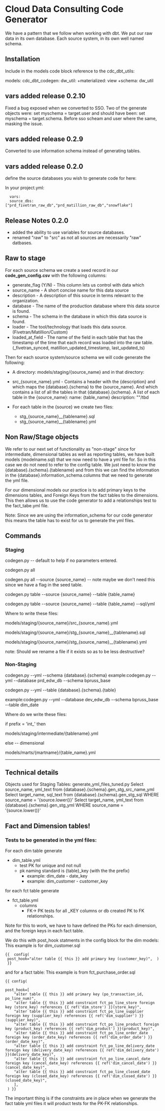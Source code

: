# Cloud Data Consulting Code Generator

We have a pattern that we follow when working with dbt. 
We put our raw data in its own database. 
Each source system, in its own well named schema. 

## Installation

Include in the models code block reference to the cdc_dbt_utils:

models:
  cdc_dbt_codegen:
    dw_util:
      +materialized: view
      +schema: dw_util

## vars added release 0.2.10
Fixed a bug exposed when we converted to SSO. 
Two of the generate objects were:
set myschema = target.user 
and should have been: 
set myschema = target.schema. 
Before sso scheam and user where the same, masking the issue. 

## vars added release 0.2.9
Converted to use information schema instead of generating tables.  


## vars added release 0.2.0 
define the source databases you wish to generate code for here: 

In your project.yml:

```
  vars: 
  source_dbs: ["prd_fivetran_raw_db","prd_matillion_raw_db","snowflake"]
```


## Release Notes 0.2.0 
- added the ability to use variables for source databases. 
- renamed "raw" to "src" as not all sources are necessarily "raw" datbases.



## Raw to stage 
For each source schema we create a seed record in our **code_gen_config.csv** with the following columns: 
* generate_flag (Y/N) - This column lets us control with data which 
* source_name - A short concise name for this data source
* description - A description of this source in terms relevant to the organization.  
* database - The name of the production database where this data source is found. 
* schema - The schema in the database in which this data source is found.  
* loader - The tool/technology that loads this data source. (Fivetran/Matillion/Custom)
* loaded_at_field - The name of the field in each table that has the timestamp of the time that each record was loaded into the raw table. (_fivetran_synced, matillion_updated_timestamp, last_updated_ts)

Then for each source system/source schema we will code generate the following: 

* A directory: models/staging/{source_name} and in that directory: 

* src_{source_name}.yml - Contains a header with the {description} and which maps the {database}.{schema} to the {source_name}.
And which contains a list of all the tables in that {database}.{schema}. 
A list of each table in the {source_name}:
name: {table_name}
description: ""/tbd 

* For each table in the {source} we create two files: 
    * stg_{source_name}__{tablename}.sql
    * stg_{source_name}__{tablename}.yml


## Non Raw/Stage objects
We refer to our next set of functionality as "non-stage" since for 
intermediate, dimensional tables as well as reporting tables, 
we have built models (modelname.sql) that we now need to have a yml file for.  So in this case we do not need to refer to the config table. We just need to know the {database}.{schema}.{tablename} and from this we can find the information in the {database}.information_schema.columns that we need to generate the yml file.

For our dimensional models our practice is to add primary keys to the dimensions tables, and Foreign Keys from the fact tables to the dimensions.  This then allows us to use the code generator to add a relationships test to the fact_tabe.yml file.  

Note: Since we are using the information_schema for our code generator this means the table has to exist for us to generate the yml files. 


## Commands
### Staging 

codegen.py   -- default to help if no parameters entered.  

codegen.py all 

codegen.py all --source {source_name}   -- note maybe we don't need this since we have a flag in the seed table. 

codegen.py table --source {source_name} --table {table_name} 

codegen.py table --source {source_name} --table {table_name} --sql/yml 

Where to write these files: 

models/staging/{source_name}/src_{source_name}.yml 

models/staging/{source_name}/stg_{source_name}__{tablename}.sql 

models/staging/{source_name}/stg_{source_name}__{tablename}.yml  

note: Should we rename a file if it exists so as to be less destructive? 

### Non-Staging 

codegen.py --yml --schema {database}.{schema}   example:codegen.py --yml --database prd_edw_db --schema bpruss_base

codegen.py --yml --table  {database}.{schema}.{table} 

example:codegen.py --yml --database dev_edw_db --schema bpruss_base --table dim_date

Where do we write these files: 

if prefix = 'int_' then 

models/staging/intermediate/{tablename}.yml

else -- dimensional 

models/marts/{martname}/{table_name}.yml



---
## Technical details
Objects used for Staging Tables: 
generate_yml_files_tuned.py
Select source_name, yml_text from {database}.{schema}.gen_stg_src_name_yml
        Select target_name, sql_text from {database}.{schema}.gen_stg_sql WHERE source_name = '{source.lower()}' 
        Select target_name, yml_text from {database}.{schema}.gen_stg_yml WHERE source_name = '{source.lower()}'

## Fact and Dimension tables! 
### Tests to be generated in the yml files: 

For each dim table generate
* dim_table.yml 
    * test PK for unique and not null 
    * pk naming standard is {table}_key (with the the prefix)
        * example: dim_date - date_key 
        * example: dim_customer - customer_key 


for each fct table generate 
* fct_table.yml
    * columns 
       * FK-> PK tests for all _KEY columns or db created PK to FK relationships. 

Note for this to work, we have to have defined the PKs for each dimension, 
and the foreign keys in each fact table.  

We do this with post_hook statments in the config block for the dim models: 
This example is for dim_customer.sql 
```
{{  config( 
 post_hook="alter table {{ this }} add primary key (customer_key)",  ) 
 }}
```
and for a fact table: 
This example is from fct_purchase_order.sql
```
{{ config(

post_hook=[
    "alter table {{ this }} add primary key (po_transaction_id, po_line_num)",
    "alter table {{ this }} add constraint fct_po_line_store foreign key (store_key) references {{ ref('dim_store') }}(store_key)",
    "alter table {{ this }} add constraint fct_po_line_supplier foreign key (supplier_key) references {{ ref('dim_supplier') }}(supplier_key)",
    "alter table {{ this }} add constraint fct_po_line_product foreign key (product_key) references {{ ref('dim_product') }}(product_key)",
    "alter table {{ this }} add constraint fct_po_line_order_date foreign key (order_date_key) references {{ ref('dim_order_date') }}(order_date_key)",
    "alter table {{ this }} add constraint fct_po_line_delivery_date foreign key (delivery_date_key) references {{ ref('dim_delivery_date') }}(delivery_date_key)",
    "alter table {{ this }} add constraint fct_po_line_cancel_date foreign key (cancel_date_key) references {{ ref('dim_cancel_date') }}(cancel_date_key)",
    "alter table {{ this }} add constraint fct_po_line_closed_date foreign key (closed_date_key) references {{ ref('dim_closed_date') }}(closed_date_key)",
    ],
 ) }}
```


The important thing is if the constraints are in place when we generate the fact table yml files it will product tests for the PK-FK relationships. 
